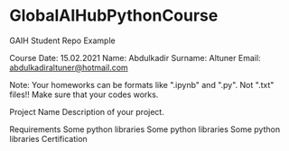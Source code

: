 # GlobalAIHubPythonCourse
GAIH Student Repo Example


Course Date: 15.02.2021
Name: Abdulkadir
Surname: Altuner
Email: abdulkadiraltuner@hotmail.com

Note: Your homeworks can be formats like ".ipynb" and ".py". Not ".txt" files!! Make sure that your codes works.

Project Name
Description of your project.

Requirements
Some python libraries
Some python libraries
Some python libraries
Certification
